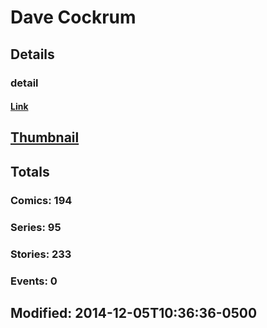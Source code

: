 # Dave  Cockrum 
## Details
### detail
#### [Link](http://marvel.com/comics/creators/46/dave_cockrum?utm_campaign=apiRef&utm_source=225578a89fc76f3d20fbffda5d17a88d)
## [Thumbnail](http://i.annihil.us/u/prod/marvel/i/mg/2/d0/4bc661411148c.jpg)
## Totals
### Comics: 194
### Series: 95
### Stories: 233
### Events: 0
## Modified: 2014-12-05T10:36:36-0500